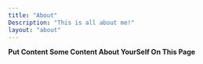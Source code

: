 ```yaml
---
title: "About"
Description: "This is all about me!"
layout: "about"
---
```


**Put Content Some Content About YourSelf On This Page**